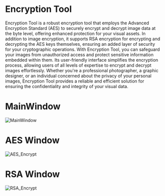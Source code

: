 # Encryption Tool
Encryption Tool is a robust encryption tool that employs the Advanced Encryption Standard (AES) to securely encrypt and decrypt image data at the byte level, offering enhanced protection for your visual assets. In addition to image encryption, it supports RSA encryption for encrypting and decrypting the AES keys themselves, ensuring an added layer of security for your cryptographic operations. With Encryption Tool, you can safeguard your images from unauthorized access and protect sensitive information embedded within them. Its user-friendly interface simplifies the encryption process, allowing users of all levels of expertise to encrypt and decrypt images effortlessly. Whether you're a professional photographer, a graphic designer, or an individual concerned about the privacy of your personal images, Encryption Tool provides a reliable and efficient solution for ensuring the confidentiality and integrity of your visual data.

# MainWindow
![MainWindow](https://github.com/yusuftuncay/EncryptionTool/assets/70652416/0186da53-491d-4178-b2ae-459b8eaeb95e)

# AES Window
![AES_Encrypt](https://github.com/yusuftuncay/EncryptionTool/assets/70652416/ca3ae367-6aca-42fd-9c20-1c89a4259a50)

# RSA Window
![RSA_Encrypt](https://github.com/yusuftuncay/EncryptionTool/assets/70652416/97048aaf-76f4-499b-a42e-3d8cd33918ec)
